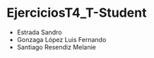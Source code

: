 # EjerciciosT4_T-Student

- Estrada Sandro
- Gonzaga López Luis Fernando
- Santiago Resendiz Melanie